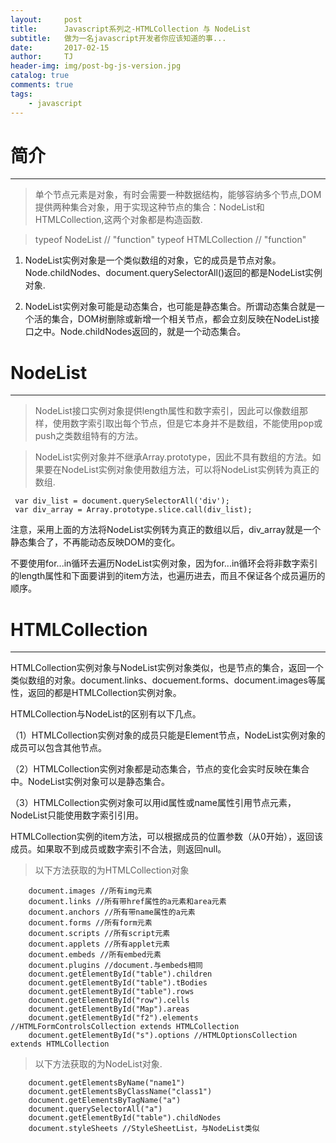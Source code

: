 ```yaml
---
layout:     post
title:      Javascript系列之-HTMLCollection 与 NodeList
subtitle:   做为一名javascript开发者你应该知道的事...
date:       2017-02-15
author:     TJ
header-img: img/post-bg-js-version.jpg
catalog: true
comments: true
tags:
    - javascript
---
```


# 简介
____
>单个节点元素是对象，有时会需要一种数据结构，能够容纳多个节点,DOM提供两种集合对象，用于实现这种节点的集合：NodeList和HTMLCollection,这两个对象都是构造函数.

>typeof NodeList // "function"
typeof HTMLCollection // "function"


1. NodeList实例对象是一个类似数组的对象，它的成员是节点对象。Node.childNodes、document.querySelectorAll()返回的都是NodeList实例对象.

2. NodeList实例对象可能是动态集合，也可能是静态集合。所谓动态集合就是一个活的集合，DOM树删除或新增一个相关节点，都会立刻反映在NodeList接口之中。Node.childNodes返回的，就是一个动态集合。

# NodeList
___
>NodeList接口实例对象提供length属性和数字索引，因此可以像数组那样，使用数字索引取出每个节点，但是它本身并不是数组，不能使用pop或push之类数组特有的方法。

>NodeList实例对象并不继承Array.prototype，因此不具有数组的方法。如果要在NodeList实例对象使用数组方法，可以将NodeList实例转为真正的数组.

     var div_list = document.querySelectorAll('div');
     var div_array = Array.prototype.slice.call(div_list);

注意，采用上面的方法将NodeList实例转为真正的数组以后，div_array就是一个静态集合了，不再能动态反映DOM的变化。

不要使用for...in循环去遍历NodeList实例对象，因为for...in循环会将非数字索引的length属性和下面要讲到的item方法，也遍历进去，而且不保证各个成员遍历的顺序。

# HTMLCollection
___
HTMLCollection实例对象与NodeList实例对象类似，也是节点的集合，返回一个类似数组的对象。document.links、docuement.forms、document.images等属性，返回的都是HTMLCollection实例对象。

HTMLCollection与NodeList的区别有以下几点。

（1）HTMLCollection实例对象的成员只能是Element节点，NodeList实例对象的成员可以包含其他节点。

（2）HTMLCollection实例对象都是动态集合，节点的变化会实时反映在集合中。NodeList实例对象可以是静态集合。

（3）HTMLCollection实例对象可以用id属性或name属性引用节点元素，NodeList只能使用数字索引引用。

HTMLCollection实例的item方法，可以根据成员的位置参数（从0开始），返回该成员。如果取不到成员或数字索引不合法，则返回null。


>以下方法获取的为HTMLCollection对象

        document.images //所有img元素
        document.links //所有带href属性的a元素和area元素
        document.anchors //所有带name属性的a元素
        document.forms //所有form元素
        document.scripts //所有script元素
        document.applets //所有applet元素
        document.embeds //所有embed元素
        document.plugins //document.与embeds相同
        document.getElementById("table").children
        document.getElementById("table").tBodies
        document.getElementById("table").rows
        document.getElementById("row").cells
        document.getElementById("Map").areas
        document.getElementById("f2").elements //HTMLFormControlsCollection extends HTMLCollection
        document.getElementById("s").options //HTMLOptionsCollection extends HTMLCollection

>以下方法获取的为NodeList对象.
       
        document.getElementsByName("name1")
        document.getElementsByClassName("class1")  
        document.getElementsByTagName("a")
        document.querySelectorAll("a")
        document.getElementById("table").childNodes
        document.styleSheets //StyleSheetList，与NodeList类似